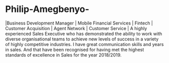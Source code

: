 # Philip-Amegbenyo-
|Business Development Manager | Mobile Financial Services | Fintech | Customer Acquisition | Agent Network | Customer Service |  A highly experienced Sales Executive who has demonstrated the ability to work with diverse organisational teams to achieve new levels of success in a variety of highly competitive industries. I have great communication skills and years in sales. And that have been recognised for having met the highest standards of excellence in Sales for the year 2018/2019.
